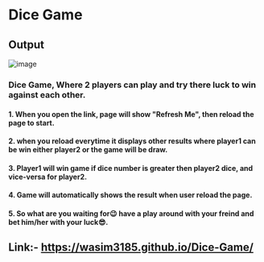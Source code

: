 # Dice Game
## Output
![image](https://github.com/Wasim3185/Dice-Game/assets/106501662/3df58206-6ccf-4e31-bd47-2b0b9ff8cbb1)
### Dice Game, Where 2 players can play and try there luck to win against each other.
#### 1. When you open the link, page will show "Refresh Me", then reload the page to start.
#### 2. when you reload everytime it displays other results where player1 can be win either player2 or the game will be draw.
#### 3. Player1 will win game if dice number is greater then player2 dice, and vice-versa for player2.
#### 4. Game will automatically shows the result when user reload the page.
#### 5. So what are you waiting for😉 have a play around with your freind and bet him/her with your luck😎.
## Link:- https://wasim3185.github.io/Dice-Game/
